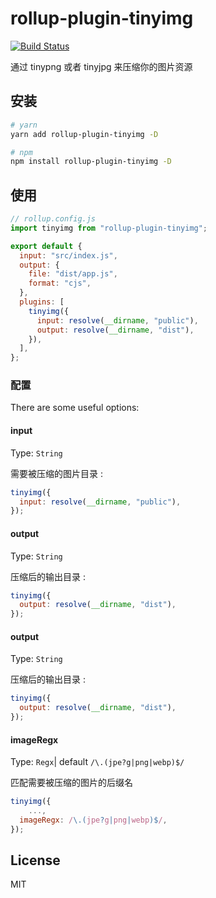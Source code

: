 # rollup-plugin-tinyimg

[![Build Status](https://github.com/HZZformGD/rollup-plugin-tinyimg?branch=master)](https://github.com/HZZformGD/rollup-plugin-tinyimg)

通过 tinypng 或者 tinyjpg 来压缩你的图片资源

## 安装

```bash
# yarn
yarn add rollup-plugin-tinyimg -D

# npm
npm install rollup-plugin-tinyimg -D
```

## 使用

```js
// rollup.config.js
import tinyimg from "rollup-plugin-tinyimg";

export default {
  input: "src/index.js",
  output: {
    file: "dist/app.js",
    format: "cjs",
  },
  plugins: [
    tinyimg({
      input: resolve(__dirname, "public"),
      output: resolve(__dirname, "dist"),
    }),
  ],
};
```

### 配置

There are some useful options:

#### input

Type: `String`

需要被压缩的图片目录 :

```js
tinyimg({
  input: resolve(__dirname, "public"),
});
```

#### output

Type: `String`

压缩后的输出目录 :

```js
tinyimg({
  output: resolve(__dirname, "dist"),
});
```

#### output

Type: `String`

压缩后的输出目录 :

```js
tinyimg({
  output: resolve(__dirname, "dist"),
});
```

#### imageRegx

Type: `Regx`| default `/\.(jpe?g|png|webp)$/`

匹配需要被压缩的图片的后缀名

```js
tinyimg({
    ...,
  imageRegx: /\.(jpe?g|png|webp)$/,
});
```

## License

MIT

```

```
